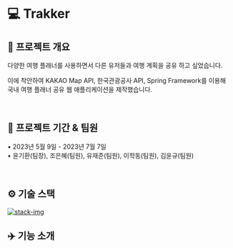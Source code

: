 # :computer: Trakker

## :page_facing_up: 프로젝트 개요

다양한 여행 플래너를 사용하면서 다른 유저들과 여행 계획을 공유 하고 싶었습니다.

이에 착안하여 KAKAO Map API, 한국관광공사 API, Spring Framework를 이용해 국내 여행 플래너 공유 웹 애플리케이션을 제작했습니다.

</br>

## :pushpin: 프로젝트 기간 & 팀원
• 2023년 5월 9일 - 2023년 7월 7일 </br>
• 윤기환(팀장), 조은혜(팀원), 유재준(팀원), 이학동(팀원), 김윤규(팀원)

</br>

##  ⚙️ 기술 스택 

<a href="https://ibb.co/xsTpMyP">
<img src="https://i.ibb.co/0Xbgfk8/stack-img.png" alt="stack-img" border="0">
</a>
<br/>

##  :airplane:  기능 소개


